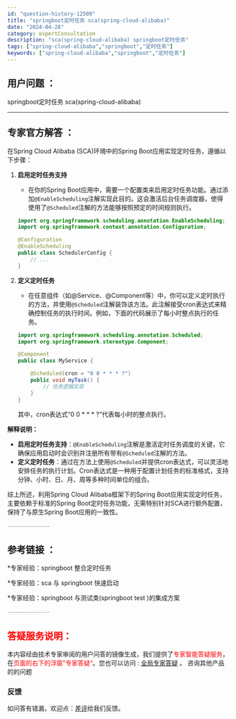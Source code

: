 ```yaml
---
id: "question-history-12500"
title: "springboot定时任务 sca(spring-cloud-alibaba)"
date: "2024-04-28"
category: expertConsultation
description: "sca(spring-cloud-alibaba) springboot定时任务"
tags: ["spring-cloud-alibaba","springboot","定时任务"]
keywords: ["spring-cloud-alibaba","springboot","定时任务"]
---
```


## 用户问题 ： 
 springboot定时任务 sca(spring-cloud-alibaba) 

---------------
## 专家官方解答 ：

在Spring Cloud Alibaba (SCA)环境中的Spring Boot应用实现定时任务，遵循以下步骤：

1. **启用定时任务支持**
   - 在你的Spring Boot应用中，需要一个配置类来启用定时任务功能。通过添加`@EnableScheduling`注解实现此目的。这会激活后台任务调度器，使得使用了`@Scheduled`注解的方法能够按照预定的时间规则执行。
   ```java
   import org.springframework.scheduling.annotation.EnableScheduling;
   import org.springframework.context.annotation.Configuration;

   @Configuration
   @EnableScheduling
   public class SchedulerConfig {
       // ...
   }
   ```

2. **定义定时任务**
   - 在任意组件（如@Service、@Component等）中，你可以定义定时执行的方法，并使用`@Scheduled`注解装饰该方法。此注解接受cron表达式来精确控制任务的执行时间。例如，下面的代码展示了每小时整点执行的任务。
   ```java
   import org.springframework.scheduling.annotation.Scheduled;
   import org.springframework.stereotype.Component;

   @Component
   public class MyService {

       @Scheduled(cron = "0 0 * * * ?")
       public void myTask() {
           // 任务逻辑实现
       }
   }
   ```
   其中，cron表达式“0 0 * * * ?”代表每小时的整点执行。

**解释说明：**
- **启用定时任务支持**：`@EnableScheduling`注解是激活定时任务调度的关键，它确保应用启动时会识别并注册所有带有`@Scheduled`注解的方法。
- **定义定时任务**：通过在方法上使用`@Scheduled`并提供cron表达式，可以灵活地安排任务的执行计划。Cron表达式是一种用于配置计划任务的标准格式，支持分钟、小时、日、月、周等多种时间单位的组合。

综上所述，利用Spring Cloud Alibaba框架下的Spring Boot应用实现定时任务，主要依赖于标准的Spring Boot定时任务功能，无需特别针对SCA进行额外配置，保持了与原生Spring Boot应用的一致性。


<font color="#949494">---------------</font> 


## 参考链接 ：

*专家经验：springboot 整合定时任务 
 
 *专家经验：sca 与 springboot 快速启动 
 
 *专家经验：springboot 与测试类(springboot test )的集成方案 


 <font color="#949494">---------------</font> 
 


## <font color="#FF0000">答疑服务说明：</font> 

本内容经由技术专家审阅的用户问答的镜像生成，我们提供了<font color="#FF0000">专家智能答疑服务</font>，在<font color="#FF0000">页面的右下的浮窗”专家答疑“</font>。您也可以访问 : [全局专家答疑](https://opensource.alibaba.com/chatBot) 。 咨询其他产品的的问题

### 反馈
如问答有错漏，欢迎点：[差评](https://ai.nacos.io/user/feedbackByEnhancerGradePOJOID?enhancerGradePOJOId=12593)给我们反馈。
